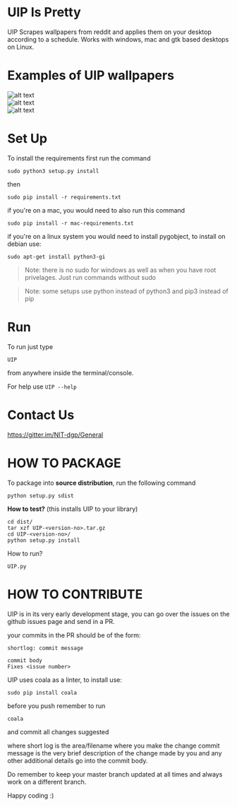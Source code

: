 UIP Is Pretty
=============

UIP Scrapes wallpapers from reddit and applies them on your desktop according to a schedule. Works with windows, mac and gtk based desktops on Linux.

Examples of UIP wallpapers
==========================

![alt text]( examples/UIP_screenshot.png )  
![alt text]( examples/mac_wallpaper.png )  
![alt text]( examples/windows_wallpaper.png )  

Set Up
======

To install the requirements first run the command

```
sudo python3 setup.py install
```

then

```
sudo pip install -r requirements.txt
```

if you're on a mac, you would need to also run this command
```
sudo pip install -r mac-requirements.txt
```

if you're on a linux system you would need to install
pygobject, to install on debian use:
```
sudo apt-get install python3-gi
```

>Note: there is no sudo for windows as well as when you have root privelages. 
Just run commands without sudo

>Note: some setups use python instead of python3 and pip3 instead of pip

Run
===

To run just type

```
UIP
```
from anywhere inside the terminal/console.

For help use `UIP --help`

Contact Us
==========
https://gitter.im/NIT-dgp/General


HOW TO PACKAGE
==============
To package into **source distribution**, run the following command
```
python setup.py sdist
```
**How to test?** (this installs UIP to your library)
```
cd dist/
tar xzf UIP-<version-no>.tar.gz
cd UIP-<version-no>/
python setup.py install
```
How to run?
```
UIP.py
```

HOW TO CONTRIBUTE
=================

UIP is in its very early development stage, you can go over the issues on the
github issues page and send in a PR.

your commits in the PR should be of the form:

```
shortlog: commit message

commit body
Fixes <issue number>
```

UIP uses coala as a linter, to install use:
```
sudo pip install coala
```

before you push remember to run
```
coala
```
and commit all changes suggested

where short log is the area/filename where you make the change
commit message is the very brief description of the change made by you and any
other additional details go into the commit body.

Do remember to keep your master branch updated at all times
and always work on a different branch.

Happy coding :)

